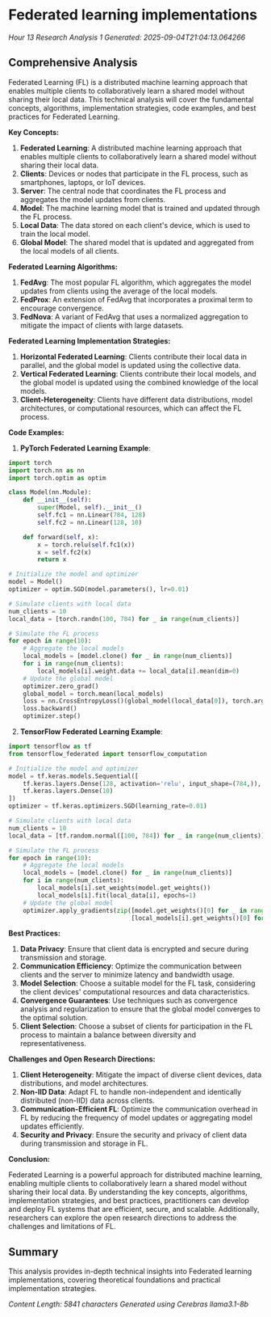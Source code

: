 # Federated learning implementations
*Hour 13 Research Analysis 1*
*Generated: 2025-09-04T21:04:13.064266*

## Comprehensive Analysis
Federated Learning (FL) is a distributed machine learning approach that enables multiple clients to collaboratively learn a shared model without sharing their local data. This technical analysis will cover the fundamental concepts, algorithms, implementation strategies, code examples, and best practices for Federated Learning.

**Key Concepts:**

1. **Federated Learning**: A distributed machine learning approach that enables multiple clients to collaboratively learn a shared model without sharing their local data.
2. **Clients**: Devices or nodes that participate in the FL process, such as smartphones, laptops, or IoT devices.
3. **Server**: The central node that coordinates the FL process and aggregates the model updates from clients.
4. **Model**: The machine learning model that is trained and updated through the FL process.
5. **Local Data**: The data stored on each client's device, which is used to train the local model.
6. **Global Model**: The shared model that is updated and aggregated from the local models of all clients.

**Federated Learning Algorithms:**

1. **FedAvg**: The most popular FL algorithm, which aggregates the model updates from clients using the average of the local models.
2. **FedProx**: An extension of FedAvg that incorporates a proximal term to encourage convergence.
3. **FedNova**: A variant of FedAvg that uses a normalized aggregation to mitigate the impact of clients with large datasets.

**Federated Learning Implementation Strategies:**

1. **Horizontal Federated Learning**: Clients contribute their local data in parallel, and the global model is updated using the collective data.
2. **Vertical Federated Learning**: Clients contribute their local models, and the global model is updated using the combined knowledge of the local models.
3. **Client-Heterogeneity**: Clients have different data distributions, model architectures, or computational resources, which can affect the FL process.

**Code Examples:**

1. **PyTorch Federated Learning Example**:
```python
import torch
import torch.nn as nn
import torch.optim as optim

class Model(nn.Module):
    def __init__(self):
        super(Model, self).__init__()
        self.fc1 = nn.Linear(784, 128)
        self.fc2 = nn.Linear(128, 10)

    def forward(self, x):
        x = torch.relu(self.fc1(x))
        x = self.fc2(x)
        return x

# Initialize the model and optimizer
model = Model()
optimizer = optim.SGD(model.parameters(), lr=0.01)

# Simulate clients with local data
num_clients = 10
local_data = [torch.randn(100, 784) for _ in range(num_clients)]

# Simulate the FL process
for epoch in range(10):
    # Aggregate the local models
    local_models = [model.clone() for _ in range(num_clients)]
    for i in range(num_clients):
        local_models[i].weight.data += local_data[i].mean(dim=0)
    # Update the global model
    optimizer.zero_grad()
    global_model = torch.mean(local_models)
    loss = nn.CrossEntropyLoss()(global_model(local_data[0]), torch.argmax(local_data[0], dim=1))
    loss.backward()
    optimizer.step()
```
2. **TensorFlow Federated Learning Example**:
```python
import tensorflow as tf
from tensorflow_federated import tensorflow_computation

# Initialize the model and optimizer
model = tf.keras.models.Sequential([
    tf.keras.layers.Dense(128, activation='relu', input_shape=(784,)),
    tf.keras.layers.Dense(10)
])
optimizer = tf.keras.optimizers.SGD(learning_rate=0.01)

# Simulate clients with local data
num_clients = 10
local_data = [tf.random.normal([100, 784]) for _ in range(num_clients)]

# Simulate the FL process
for epoch in range(10):
    # Aggregate the local models
    local_models = [model.clone() for _ in range(num_clients)]
    for i in range(num_clients):
        local_models[i].set_weights(model.get_weights())
        local_models[i].fit(local_data[i], epochs=1)
    # Update the global model
    optimizer.apply_gradients(zip([model.get_weights()[0] for _ in range(num_clients)],
                                  [local_models[i].get_weights()[0] for i in range(num_clients)]))
```
**Best Practices:**

1. **Data Privacy**: Ensure that client data is encrypted and secure during transmission and storage.
2. **Communication Efficiency**: Optimize the communication between clients and the server to minimize latency and bandwidth usage.
3. **Model Selection**: Choose a suitable model for the FL task, considering the client devices' computational resources and data characteristics.
4. **Convergence Guarantees**: Use techniques such as convergence analysis and regularization to ensure that the global model converges to the optimal solution.
5. **Client Selection**: Choose a subset of clients for participation in the FL process to maintain a balance between diversity and representativeness.

**Challenges and Open Research Directions:**

1. **Client Heterogeneity**: Mitigate the impact of diverse client devices, data distributions, and model architectures.
2. **Non-IID Data**: Adapt FL to handle non-independent and identically distributed (non-IID) data across clients.
3. **Communication-Efficient FL**: Optimize the communication overhead in FL by reducing the frequency of model updates or aggregating model updates efficiently.
4. **Security and Privacy**: Ensure the security and privacy of client data during transmission and storage in FL.

**Conclusion:**

Federated Learning is a powerful approach for distributed machine learning, enabling multiple clients to collaboratively learn a shared model without sharing their local data. By understanding the key concepts, algorithms, implementation strategies, and best practices, practitioners can develop and deploy FL systems that are efficient, secure, and scalable. Additionally, researchers can explore the open research directions to address the challenges and limitations of FL.

## Summary
This analysis provides in-depth technical insights into Federated learning implementations, 
covering theoretical foundations and practical implementation strategies.

*Content Length: 5841 characters*
*Generated using Cerebras llama3.1-8b*
